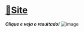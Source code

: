 # [🌌Site](https://www.marinha.mil.br/cmn/eventos)
***Clique e veja o resultado!***
![image](![image](https://user-images.githubusercontent.com/104214681/212334857-85979353-4c1b-4a25-9b53-f1c6971b80ab.png))

